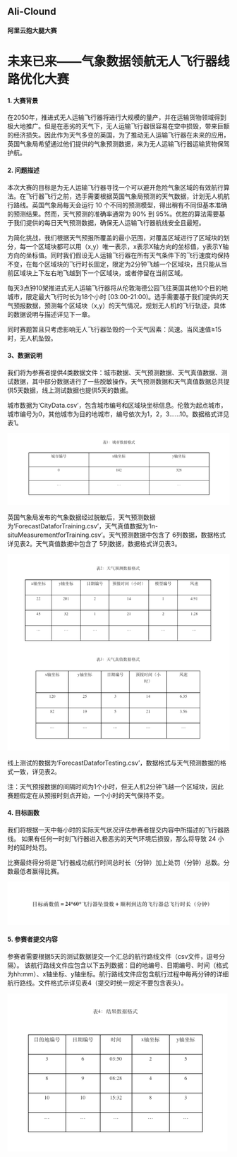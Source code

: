 ## Ali-Clound

#### 阿里云抱大腿大赛


# 未来已来——气象数据领航无人飞行器线路优化大赛

 
#### 1. 大赛背景

在2050年，推进式无人运输飞行器将进行大规模的量产，并在运输货物领域得到极大地推广。但是在恶劣的天气下，无人运输飞行器很容易在空中损毁，带来巨额的经济损失。因此作为天气多变的英国，为了推动无人运输飞行器在未来的应用，英国气象局希望通过他们提供的气象预测数据，来为无人运输飞行器运输货物保驾护航。

#### 2. 问题描述

本次大赛的目标是为无人运输飞行器寻找一个可以避开危险气象区域的有效航行算法。在飞行器飞行之前，选手需要根据英国气象局预测的天气数据，计划无人机航行路线。英国气象局每天会运行 10 个不同的预测模型，得出稍有不同但基本准确的预测结果。然而，天气预测的准确率通常为 90% 到 95%。优胜的算法需要基于我们提供的每日天气预测数据，确保无人运输飞行器航线安全且最短。

为简化挑战，我们根据天气预报所覆盖的最小范围，对覆盖区域进行了区域块的划分，每一个区域块都可以用（x,y）唯一表示，x表示X轴方向的坐标值，y表示Y轴方向的坐标值。同时我们假设无人运输飞行器在所有天气条件下的飞行速度均保持不变，在每个区域块的飞行时长固定，限定为2分钟飞越一个区域块，且只能从当前区域块上下左右地飞越到下一个区域块，或者停留在当前区域。

每天3点钟10架推进式无人运输飞行器将从伦敦海德公园飞往英国其他10个目的地城市，限定最大飞行时长为18个小时 [03:00-21:00)。选手需要基于我们提供的天气预报数据，预测每个区域块（x,y）的天气情况，规划无人机的飞行轨迹，具体的数据说明与描述详见下一章。

同时赛题暂且只考虑影响无人飞行器坠毁的一个天气因素：风速。当风速值≥15时，无人机坠毁。

#### 3、数据说明   

我们将为参赛者提供4类数据文件：城市数据、天气预测数据、天气真值数据、测试数据，其中部分数据进行了一些脱敏操作。天气预测数据和天气真值数据总共提供5天数据，线上测试数据也提供5天的数据。

城市数据为‘CityData.csv’，包含城市编号和区域块坐标信息。伦敦为起点城市，城市编号为0，其他城市为目的地城市，编号依次为1，2，3……10。数据格式详见表1。
       
![alt text](https://github.com/CapSOSkw/Ali-Clound/blob/master/png/Screen%20Shot%202018-01-31%20at%2011.12.17.png?raw=true)

英国气象局发布的气象数据经过脱敏后，天气预测数据为‘ForecastDataforTraining.csv’，天气真值数据为‘In-situMeasurementforTraining.csv’。天气预测数据中包含了 6列数据，数据格式详见表2。天气真值数据中包含了 5列数据，数据格式详见表3。

![alt text](https://github.com/CapSOSkw/Ali-Clound/blob/master/png/Screen%20Shot%202018-01-31%20at%2011.12.26.png?raw=true)

线上测试的数据为‘ForecastDataforTesting.csv’，数据格式与天气预测数据的格式一致，详见表2。 

 注：天气预报数据的间隔时间为1个小时，但无人机2分钟飞越一个区域块，因此赛题假定在从预报时刻点开始，一个小时的天气保持不变。

 

#### 4. 目标函数

我们将根据一天中每小时的实际天气状况评估参赛者提交内容中所描述的飞行器路线。  如果有任何一时刻飞行器进入极恶劣的天气环境后损毁，那么将导致 24 小时的延时处罚。 

比赛最终得分将是飞行器成功航行时间总时长（分钟）加上处罚（分钟）总数。分数最低者赢得比赛。

![alt text](https://github.com/CapSOSkw/Ali-Clound/blob/master/png/Screen%20Shot%202018-01-31%20at%2011.12.35.png?raw=true)

#### 5. 参赛者提交内容

参赛者需要根据5天的测试数据提交一个汇总的航行路线文件（csv文件，逗号分隔）。  该航行路线文件应包含以下五列数据：目的地编号、日期编号、时间（格式为hh:mm）、x轴坐标、y轴坐标。航行路线文件应包含航行过程中每两分钟的详细航行路线。文件格式示详见表4（提交时统一规定不要包含表头）。

![alt text](https://github.com/CapSOSkw/Ali-Clound/blob/master/png/Screen%20Shot%202018-01-31%20at%2011.12.42.png?raw=true)

